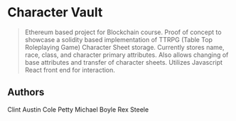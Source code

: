 # Character Vault
> Ethereum based project for Blockchain course. Proof of concept to showcase a solidity based implementation of TTRPG (Table Top Roleplaying Game) Character Sheet storage. Currently stores name, race, class, and character primary attributes. Also allows changing of base attributes and transfer of character sheets. Utilizes Javascript React front end for interaction.

## Authors
 Clint Austin
 Cole Petty
 Michael Boyle
 Rex Steele
